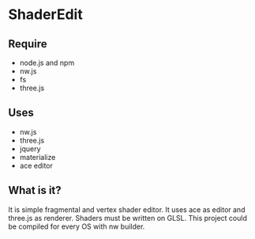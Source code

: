 # ShaderEdit

## Require
* node.js and npm
* nw.js
* fs
* three.js

## Uses
* nw.js
* three.js
* jquery
* materialize
* ace editor

## What is it?
It is simple fragmental and vertex shader editor. It uses ace as editor and three.js as renderer. Shaders must be written on GLSL. This project could be compiled for every OS with nw builder.
